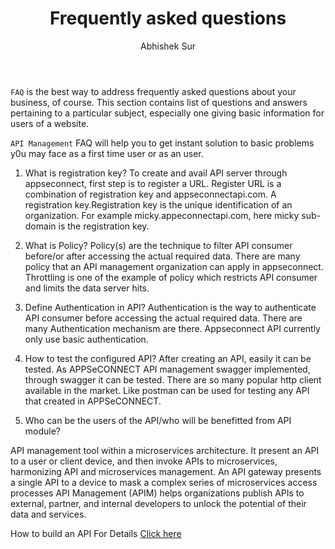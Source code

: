 ﻿---
title: "Frequently asked questions"
toc: true
tag: developers
category: "API-Management"
weight: 2
menus: 
    api:
        icon: fa fa-gg
        title: "Frequently Asked questions" 
        identifier: apifaqs 
author: "Abhishek Sur"
---
`FAQ` is the best way to address frequently asked questions about your business, of course. This section contains list of questions and answers pertaining to a particular subject, especially one giving basic information for users of a website. 

`API Management` FAQ will help you to get instant solution to basic problems y0u may face as a first time user or as an user.

1. What is registration key? 
To create and avail API server through appseconnect, first step is to register a URL. Register URL is a combination of registration key and appseconnectapi.com. A registration key.Registration key is the unique identification of an organization. For example micky.appeconnectapi.com, here micky sub-domain is  the registration key. 

2. What is Policy? 
Policy(s) are the technique to filter API consumer before/or after accessing the actual required data. There are many policy that an API management organization can apply in appseconnect. Throttling is one of the example of policy which restricts API consumer and limits the data server hits.  

3. Define Authentication in API? 
Authentication is the way to authenticate API consumer before accessing the actual required data. There are many Authentication mechanism are there. Appseconnect API currently only use basic authentication. 

4. How to test the configured API? 
After creating an API, easily it can be tested. As APPSeCONNECT API management swagger implemented, through swagger it can be tested. There are so many popular http client available in the market. Like postman can be used for testing any API that created in APPSeCONNECT. 

5. Who can be the users of the API/who will be benefitted from API module?

API management tool within a microservices architecture. It present an API to a user or client device, and then invoke APIs to microservices, harmonizing API and microservices management. An API gateway presents a single API to a device to mask a complex series of microservices access processes
API Management (APIM) helps organizations publish APIs to external, partner, and internal developers to unlock the potential of their data and services.

How to build an API 
For Details [Click here](/home/apimanagement)


